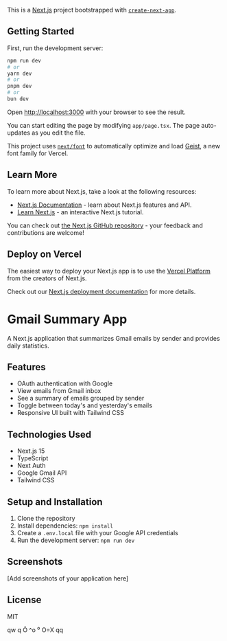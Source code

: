 This is a [Next.js](https://nextjs.org) project bootstrapped with [`create-next-app`](https://nextjs.org/docs/app/api-reference/cli/create-next-app).

## Getting Started

First, run the development server:

```bash
npm run dev
# or
yarn dev
# or
pnpm dev
# or
bun dev
```

Open [http://localhost:3000](http://localhost:3000) with your browser to see the result.

You can start editing the page by modifying `app/page.tsx`. The page auto-updates as you edit the file.

This project uses [`next/font`](https://nextjs.org/docs/app/building-your-application/optimizing/fonts) to automatically optimize and load [Geist](https://vercel.com/font), a new font family for Vercel.

## Learn More

To learn more about Next.js, take a look at the following resources:

- [Next.js Documentation](https://nextjs.org/docs) - learn about Next.js features and API.
- [Learn Next.js](https://nextjs.org/learn) - an interactive Next.js tutorial.

You can check out [the Next.js GitHub repository](https://github.com/vercel/next.js) - your feedback and contributions are welcome!

## Deploy on Vercel

The easiest way to deploy your Next.js app is to use the [Vercel Platform](https://vercel.com/new?utm_medium=default-template&filter=next.js&utm_source=create-next-app&utm_campaign=create-next-app-readme) from the creators of Next.js.

Check out our [Next.js deployment documentation](https://nextjs.org/docs/app/building-your-application/deploying) for more details.


# Gmail Summary App

A Next.js application that summarizes Gmail emails by sender and provides daily statistics.

## Features

- OAuth authentication with Google
- View emails from Gmail inbox
- See a summary of emails grouped by sender
- Toggle between today's and yesterday's emails
- Responsive UI built with Tailwind CSS

## Technologies Used

- Next.js 15
- TypeScript
- Next Auth
- Google Gmail API
- Tailwind CSS

## Setup and Installation

1. Clone the repository
2. Install dependencies: `npm install`
3. Create a `.env.local` file with your Google API credentials
4. Run the development server: `npm run dev`

## Screenshots

[Add screenshots of your application here]

## License

MIT

qw
q
Ô
^o
⁰
O=X
qq
